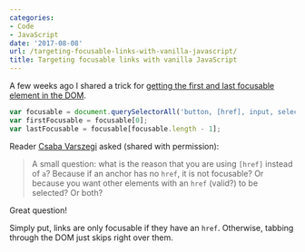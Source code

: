 ```yaml
---
categories:
- Code
- JavaScript
date: '2017-08-08'
url: /targeting-focusable-links-with-vanilla-javascript/
title: Targeting focusable links with vanilla JavaScript
---
```


A few weeks ago I shared a trick for [getting the first and last focusable element in the DOM](/how-to-get-the-first-and-last-focusable-elements-in-the-dom/).

```javascript
var focusable = document.querySelectorAll('button, [href], input, select, textarea, [tabindex]:not([tabindex="-1"])');
var firstFocusable = focusable[0];
var lastFocusable = focusable[focusable.length - 1];
```

Reader [Csaba Varszegi](http://littlebigthings.be/) asked (shared with permission):

> A small question: what is the reason that you are using `[href]` instead of `a`? Because if an anchor has no `href`, it is not focusable? Or because you want other elements with an `href` (valid?) to be selected? Or both?

Great question!

Simply put, links are only focusable if they have an `href`. Otherwise, tabbing through the DOM just skips right over them.